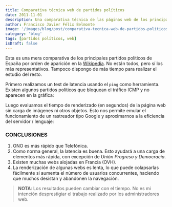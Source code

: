```yaml
---
title: Comparativa técnica web de partidos políticos
date: 2011-11-01
description: Una comparativa técnica de las páginas web de los principales partidos políticos de España, analizando latencia, tiempos de renderizado y conclusiones clave.
author: Francisco Javier Félix Belmonte
image: '/images/blog/post/comparativa-tecnica-web-de-partidos-politicos.webp'
category: 'blog'
tags: [partidos políticos, web]
isDraft: false
---
```


Esta es una mera comparativa de los principales partidos políticos de España por orden de aparición en la [Wikipedia](http://es.wikipedia.org/wiki/Anexo:Partidos_pol%C3%ADticos_de_Espa%C3%B1a). No están todos, pero sí los más representativos. Tampoco dispongo de más tiempo para realizar el estudio del resto.

Primero realizamos un test de latencia usando el `ping` como herramienta. Existen algunos partidos políticos que bloquean el tráfico ICMP y no aparecen en la gráfica:

<!-- ![latencia partidos politicos](images/stories/partidos/latencia.png) -->

Luego evaluamos el tiempo de renderizado (en segundos) de la página web sin carga de imágenes ni otros objetos. Esto nos permite emular el funcionamiento de un rastreador tipo Google y aproximarnos a la eficiencia del servidor / lenguaje:

<!-- ![render web partidos politicos](images/stories/partidos/render.png) -->

### CONCLUSIONES

1. ONO es más rápido que Telefónica.
2. Como norma general, la latencia es buena. Esto ayudará a una carga de elementos más rápida, con excepción de *Unión Progreso y Democracia*.
3. Existen muchas webs alojadas en Francia (OVH).
4. La renderización de algunas webs es lenta, lo que puede colapsarlas fácilmente si aumenta el número de usuarios concurrentes, haciendo que muchos desistan y abandonen la navegación.

> **NOTA**: Los resultados pueden cambiar con el tiempo. No es mi intención desprestigiar el trabajo realizado por los administradores web.
